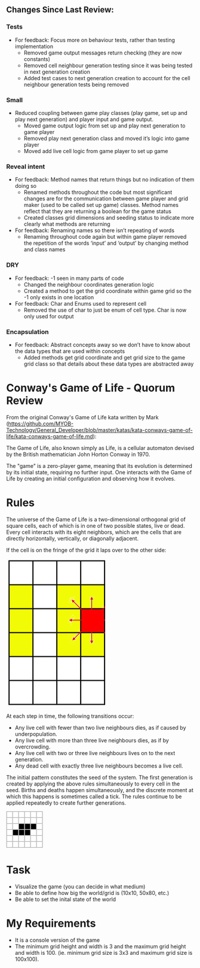 
## Changes Since Last Review:
### Tests
- For feedback: Focus more on behaviour tests, rather than testing implementation
  - Removed game output messages return checking (they are now constants)
  - Removed cell neighbour generation testing since it was being tested in next generation creation
  - Added test cases to next generation creation to account for the cell neighbour generation tests being removed

### Small
- Reduced coupling between game play classes (play game, set up and play next generation) and player input and game output.
	- Moved game output logic from set up and play next generation to game player
	- Removed play next generation class and moved it’s logic into game player
	- Moved add live cell logic from game player to set up game

### Reveal intent
- For feedback: Method names that return things but no indication of them doing so
	- Renamed methods throughout the code but most significant changes are for the communication between game player and grid maker (used to be called set up game) classes. Method names reflect that they are returning a boolean for the game status
	- Created classes grid dimensions and seeding status to indicate more clearly what methods are returning
- For feedback: Renaming names so there isn’t repeating of words
	- Renaming throughout code again but within game player removed the repetition of the words ‘input’ and ‘output’ by changing method and class names

### DRY
- For feedback: -1 seen in many parts of code
	- Changed the neighbour coordinates generation logic
	- Created a method to get the grid coordinate within game grid so the -1 only exists in one location
- For feedback: Char and Enums used to represent cell
	- Removed the use of char to just be enum of cell type. Char is now only used for output

### Encapsulation
   - For feedback: Abstract concepts away so we don’t have to know about the data types that are used within concepts
	   - Added methods get grid coordinate and get grid size to the game grid class so that details about these data types are abstracted away



# Conway's Game of Life - Quorum Review

From the original Conway's Game of Life kata written by Mark (https://github.com/MYOB-Technology/General_Developer/blob/master/katas/kata-conways-game-of-life/kata-conways-game-of-life.md):

The Game of Life, also known simply as Life, is a cellular automaton devised by the British mathematician John Horton Conway in 1970.

The "game" is a zero-player game, meaning that its evolution is determined by its initial state, requiring no further input. One interacts with the Game of Life by creating an initial configuration and observing how it evolves.

# Rules

The universe of the Game of Life is a two-dimensional orthogonal grid of square cells, each of which is in one of two possible states, live or dead. Every cell interacts with its eight neighbors, which are the cells that are directly horizontally, vertically, or diagonally adjacent.

If the cell is on the fringe of the grid it laps over to the other side:

![alt text](https://github.com/sindhumyob/conways-game-of-life/blob/master/cell-overlap.png)

At each step in time, the following transitions occur:

* Any live cell with fewer than two live neighbours dies, as if caused by underpopulation.
* Any live cell with more than three live neighbours dies, as if by overcrowding.
* Any live cell with two or three live neighbours lives on to the next generation.
* Any dead cell with exactly three live neighbours becomes a live cell.

The initial pattern constitutes the seed of the system. The first generation is created by applying the above rules simultaneously to every cell in the seed. Births and deaths happen simultaneously, and the discrete moment at which this happens is sometimes called a tick. The rules continue to be applied repeatedly to create further generations.

![alt text](https://github.com/sindhumyob/conways-game-of-life/blob/master/Game_of_life_toad.gif)

# Task
* Visualize the game (you can decide in what medium)
* Be able to define how big the world/grid is (10x10, 50x80, etc.)
* Be able to set the inital state of the world

# My Requirements
* It is a console version of the game
* The minimum grid height and width is 3 and the maximum grid height and width is 100. (ie. minimum grid size is 3x3 and maximum grid size is 100x100).
